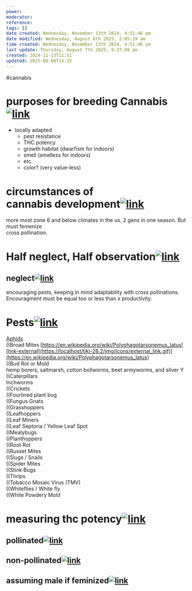 ```yaml
---
power: 
moderator: 
reference: 
tags: []
date created: Wednesday, November 13th 2024, 4:51:46 pm
date modified: Wednesday, August 6th 2025, 2:05:19 am
time created: Wednesday, November 13th 2024, 4:51:46 pm
last update: Thursday, August 7th 2025, 9:27:09 pm
created: 2024-11-13T11:51
updated: 2025-08-06T14:15
---
```

#cannabis 
# purposes for breeding Cannabis[![link](https://localhost/tiki-26.2/img/icons/link.png)](https://localhost/tiki-26.2/tiki-index.php?page=cannabis-trials#purposes_for_breeding_Cannabis)

- locally adapted
    - pest resistance
    - THC potency
    - growth habitat (dwarfism for indoors)
    - smell (smelless for indoors)
    - etc.
    - color? (very value-less)

# circumstances of cannabis development[![link](https://localhost/tiki-26.2/img/icons/link.png)](https://localhost/tiki-26.2/tiki-index.php?page=cannabis-trials#circumstances_of_cannabis_development)

more most zone 6 and below climates in the us. 2 gens in one season. But must femenize  
cross pollination.

# Half neglect, Half observation[![link](https://localhost/tiki-26.2/img/icons/link.png)](https://localhost/tiki-26.2/tiki-index.php?page=cannabis-trials#Half_neglect_Half_observation)

## neglect[![link](https://localhost/tiki-26.2/img/icons/link.png)](https://localhost/tiki-26.2/tiki-index.php?page=cannabis-trials#neglect)

encouraging pests, keeping in mind adaptability with cross pollinations. Encouragment must be equal too or less than x productivity.

# Pests[![link](https://localhost/tiki-26.2/img/icons/link.png)](https://localhost/tiki-26.2/tiki-index.php?page=cannabis-trials#Pests)

[Aphids](https://localhost/tiki-26.2/tiki-editpage.php?page=Aphids)  
((Broad Mites [https://en.wikipedia.org/wiki/Polyphagotarsonemus_latus![link-external](https://localhost/tiki-26.2/img/icons/external_link.gif)](https://en.wikipedia.org/wiki/Polyphagotarsonemus_latus)  
((Bud Rot or Mold  
hemp borers, saltmarsh, cotton bollworms, beet armyworms, and silver Y  
((Caterpillars  
Inchworms  
((Crickets  
((Fourlined plant bug  
((Fungus Gnats  
((Grasshoppers  
((Leafhoppers  
((Leaf Miners  
((Leaf Septoria / Yellow Leaf Spot  
((Mealybugs  
((Planthoppers  
((Root Rot  
((Russet Mites  
((Slugs / Snails  
((Spider Mites  
((Stink Bugs  
((Thrips  
((Tobacco Mosaic Virus (TMV)  
((Whiteflies / White fly  
((White Powdery Mold

# measuring thc potency[![link](https://localhost/tiki-26.2/img/icons/link.png)](https://localhost/tiki-26.2/tiki-index.php?page=cannabis-trials#measuring_thc_potency)

## pollinated[![link](https://localhost/tiki-26.2/img/icons/link.png)](https://localhost/tiki-26.2/tiki-index.php?page=cannabis-trials#pollinated)

## non-pollinated[![link](https://localhost/tiki-26.2/img/icons/link.png)](https://localhost/tiki-26.2/tiki-index.php?page=cannabis-trials#non-pollinated)

## assuming male if feminized[![link](https://localhost/tiki-26.2/img/icons/link.png)](https://localhost/tiki-26.2/tiki-index.php?page=cannabis-trials#assuming_male_if_feminized)